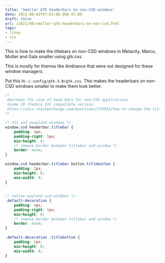 ```yaml
---
title: 'Smaller GTK headerbars on non-CSD windows'
date: 2021-08-03T07:03:00.008-07:00
draft: false
url: /2021/08/smaller-gtk-headerbars-on-non-csd.html
tags: 
- linux
- css
---
```


This is how to make the titlebars on non-CSD windows in Metacity, Marco, Mutter and Gala smaller using gtk.css

This is mostly for themes like Ambiance that were not designed for these window managers.

Put this in `~/.config/gtk-3.0/gtk.css`. This makes the headerbars on non-CSD windows smaller to make them look better.

```css
/*  
 Decrease the size of head bars for non-CSD applications  
 Gnome 20 (Fedora 24) compatible version  
 https://unix.stackexchange.com/questions/276951/how-to-change-the-titlebar-height-in-standard-gtk-apps-and-those-with-headerbars  
*/  
  
/* x11 and xwayland windows */  
window.ssd headerbar.titlebar {  
    padding: 4px;   
    padding-right: 5px;  
    min-height: 0;  
    /* remove border between titlebar and window */  
    border: none;  
}  
  
window.ssd headerbar.titlebar button.titlebutton {  
    padding: 2px;  
    min-height: 0;  
    min-width: 0;  
}  
  
  
/* native wayland ssd windows */  
.default-decoration {  
    padding: 4px;  
    padding-right: 5px;  
    min-height: 0;  
    /* remove border between titlebar and window */  
    border: none;  
}  
  
.default-decoration .titlebutton {  
    padding: 2px;  
    min-height: 0;  
    min-width: 0;  
}
```
